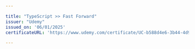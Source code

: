 ```yaml
---

title: "TypeScript >> Fast Forward"
issuer: "Udemy"
issued_on: '06/01/2025'
certificateURL: 'https://www.udemy.com/certificate/UC-b588d4e6-3b44-4d9e-b21b-465a5a057858/'

---
```

